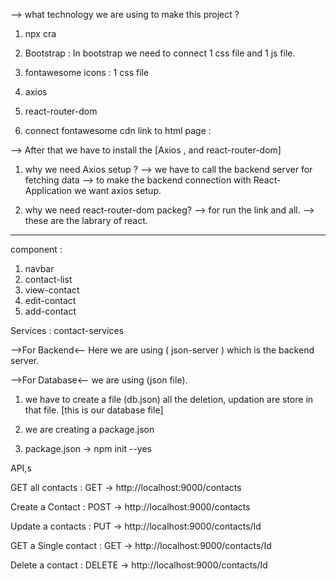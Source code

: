 --> what technology we are using to make this project ?

 1. npx cra 

 2. Bootstrap : In bootstrap we need to connect 1 css file and 1 js file.

 3. fontawesome icons : 1 css file

 4. axios

 5. react-router-dom

 6. connect fontawesome cdn link to html page :



 --> After that we have to install the [Axios , and react-router-dom]

 1. why we need Axios setup ?
 --> we have to call the backend server for fetching data
 --> to make the backend connection with React-Application we want axios setup.

 2. why we need react-router-dom packeg?
 --> for run the link and all.
 --> these are the labrary of react.


---------------------------------------------------------------------------

component : 

1. navbar
2. contact-list
3. view-contact
4. edit-contact
5. add-contact

Services :  contact-services




-->For Backend<--
Here we are using ( json-server ) which is the backend server.

-->For Database<--
we are using (json file).

1. we have to create a file (db.json) all the deletion, updation are store in that file. [this is our database file]

2. we are creating a package.json

3. package.json -> npm init --yes 

API,s

GET all contacts : GET -> http://localhost:9000/contacts

Create a Contact : POST -> http://localhost:9000/contacts

Update a contacts : PUT -> http://localhost:9000/contacts/Id

GET a Single contact :  GET -> http://localhost:9000/contacts/Id

Delete a contact : DELETE -> http://localhost:9000/contacts/Id
